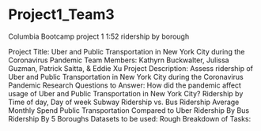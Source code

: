 # Project1_Team3
Columbia Bootcamp project 1
1:52
ridership by borough

Project Title: Uber and Public Transportation in New York City during the Coronavirus Pandemic
Team Members: Kathyrn Buckwalter, Julissa Guzman, Patrick Saitta, & Eddie Xu
Project Description: Assess ridership of Uber and Public Transportation in New York City during the Coronavirus Pandemic
Research Questions to Answer:
How did the pandemic affect usage of Uber and Public Transportation in New York City?
Ridership by Time of day, Day of week
Subway Ridership vs. Bus Ridership
Average Monthly Spend
Public Transportation Compared to Uber
Ridership By Bus
Ridership By 5 Boroughs
Datasets to be used:
Rough Breakdown of Tasks:
